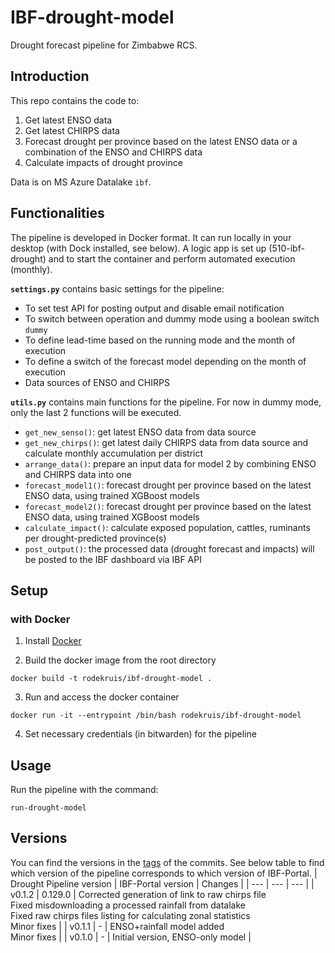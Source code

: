 # IBF-drought-model
Drought forecast pipeline for Zimbabwe RCS.

## Introduction

This repo contains the code to:
1. Get latest ENSO data 
2. Get latest CHIRPS data
2. Forecast drought per province based on the latest ENSO data or a combination of the ENSO and CHIRPS data
3. Calculate impacts of drought province

Data is on MS Azure Datalake `ibf`.

## Functionalities
The pipeline is developed in Docker format. It can run locally in your desktop (with Dock installed, see below). A logic app is set up (510-ibf-drought) and to start the container and perform automated execution (monthly).

**`settings.py`** contains basic settings for the pipeline:
- To set test API for posting output and disable email notification
- To switch between operation and dummy mode using a boolean switch `dummy`
- To define lead-time based on the running mode and the month of execution
- To define a switch of the forecast model depending on the month of execution
- Data sources of ENSO and CHIRPS

**`utils.py`** contains main functions for the pipeline. For now in dummy mode, only the last 2 functions will be executed.
- `get_new_senso()`: get latest ENSO data from data source
- `get_new_chirps()`: get latest daily CHIRPS data from data source and calculate monthly accumulation per district
- `arrange_data()`: prepare an input data for model 2 by combining ENSO and CHIRPS data into one
- `forecast_model1()`: forecast drought per province based on the latest ENSO data, using trained XGBoost models
- `forecast_model2()`: forecast drought per province based on the latest ENSO data, using trained XGBoost models
- `calculate_impact()`: calculate exposed population, cattles, ruminants per drought-predicted province(s)
- `post_output()`: the processed data (drought forecast and impacts) will be posted to the IBF dashboard via IBF API 

## Setup

### with Docker
1. Install [Docker](https://www.docker.com/get-started)

2. Build the docker image from the root directory
```
docker build -t rodekruis/ibf-drought-model .
```
3. Run and access the docker container
```
docker run -it --entrypoint /bin/bash rodekruis/ibf-drought-model
```
4. Set necessary credentials (in bitwarden) for the pipeline


## Usage
Run the pipeline with the command:
```
run-drought-model
```

## Versions
You can find the versions in the [tags](https://github.com/p-phung/ibf-drought-model/tags) of the commits. See below table to find which version of the pipeline corresponds to which version of IBF-Portal.
| Drought Pipeline version  | IBF-Portal version | Changes |
| --- | --- | --- |
| v0.1.2 | 0.129.0 | Corrected generation of link to raw chirps file <br> Fixed misdownloading a processed rainfall from datalake <br> Fixed raw chirps files listing for calculating zonal statistics <br> Minor fixes |
| v0.1.1 | - | ENSO+rainfall model added <br> Minor fixes | 
| v0.1.0 | - | Initial version, ENSO-only model |